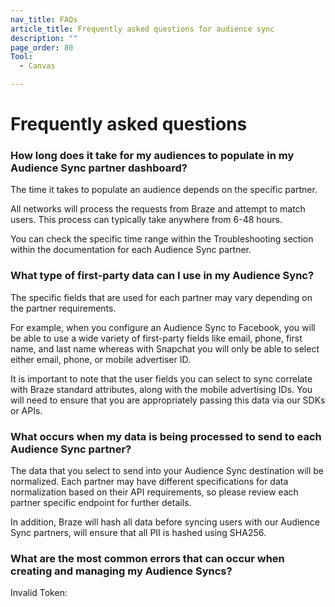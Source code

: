 ```yaml
---
nav_title: FAQs
article_title: Frequently asked questions for audience sync
description: ""
page_order: 80
Tool:
  - Canvas

---
```


# Frequently asked questions

### How long does it take for my audiences to populate in my Audience Sync partner dashboard? 

The time it takes to populate an audience depends on the specific partner.

All networks will process the requests from Braze and attempt to match users. This process can typically take anywhere from 6-48 hours.

You can check the specific time range within the Troubleshooting section within the documentation for each Audience Sync partner. 

### What type of first-party data can I use in my Audience Sync?

The specific fields that are used for each partner may vary depending on the partner requirements. 

For example, when you configure an Audience Sync to Facebook, you will be able to use a wide variety of first-party fields like email, phone, first name, and last name whereas with Snapchat you will only be able to select either email, phone, or mobile advertiser ID. 

It is important to note that the user fields you can select to sync correlate with Braze standard attributes, along with the mobile advertising IDs. You will need to ensure that you are appropriately passing this data via our SDKs or APIs. 

### What occurs when my data is being processed to send to each Audience Sync partner?

The data that you select to send into your Audience Sync destination will be normalized. Each partner may have different specifications for data normalization based on their API requirements, so please review each partner specific endpoint for further details.

In addition, Braze will hash all data before syncing users with our Audience Sync partners, will ensure that all PII is hashed using SHA256.

### What are the most common errors that can occur when creating and managing my Audience Syncs?

Invalid Token: 
